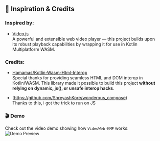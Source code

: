 ## 🙌 Inspiration & Credits

### Inspired by:
- [Video.js](https://github.com/videojs/video.js)  
  A powerful and extensible web video player — this project builds upon its robust playback capabilities by wrapping it for use in Kotlin Multiplatform WASM.

### Credits:
- [Hamamas/Kotlin-Wasm-Html-Interop](https://github.com/Hamamas/Kotlin-Wasm-Html-Interop)  
  Special thanks for providing seamless HTML and DOM interop in Kotlin/WASM. This library made it possible to build this project **without relying on dynamic, js(), or unsafe interop hacks**.

- [https://github.com/ShreyashKore/wonderous_compose)  
  Thanks to this, i got the trick to run on JS


### 🎬 Demo

Check out the video demo showing how `VideoWeb-KMP` works:
![Demo Preview](./others/demo/demo.gif)
